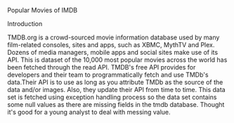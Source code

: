 Popular Movies of IMDB

Introduction

TMDB.org is a crowd-sourced movie information database used by many film-related consoles, sites and apps, such as XBMC, MythTV and Plex. Dozens of media managers, mobile apps and social sites make use of its API. This is dataset of the 10,000 most popular movies across the world has been fetched through the read API. TMDB's free API provides for developers and their team to programmatically fetch and use TMDb's data.Their API is to use as long as you attribute TMDb as the source of the data and/or images. Also, they update their API from time to time.
This data set is fetched using exception handling process so the data set contains some null values as there are missing fields in the tmdb database. Thought it's good for a young analyst to deal with messing value.

